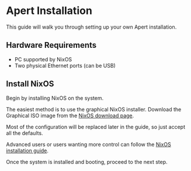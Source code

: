 # Apert Installation

This guide will walk you through setting up your own Apert installation.

## Hardware Requirements

* PC supported by NixOS
* Two physical Ethernet ports (can be USB)

## Install NixOS

Begin by installing NixOS on the system.

The easiest method is to use the graphical NixOS installer. Download the
Graphical ISO image from the [NixOS download
page](https://nixos.org/download.html).

Most of the configuration will be replaced later in the guide, so just accept
all the defaults.

Advanced users or users wanting more control can follow the [NixOS installation
guide](https://nixos.org/manual/nixos/stable/index.html#ch-installation).

Once the system is installed and booting, proceed to the next step.
